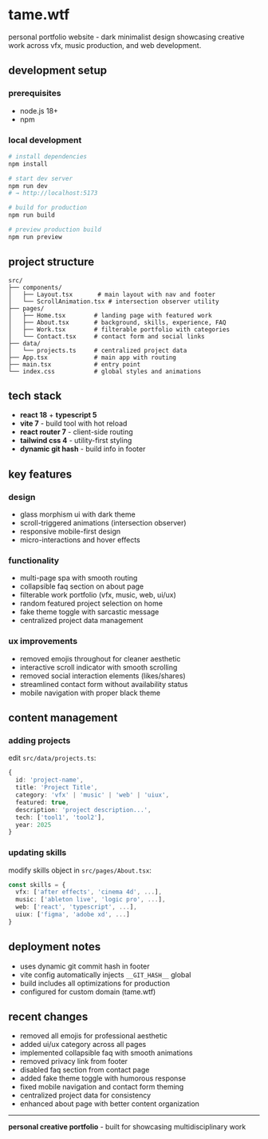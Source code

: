 # tame.wtf

personal portfolio website - dark minimalist design showcasing creative work across vfx, music production, and web development.

## development setup

### prerequisites
- node.js 18+ 
- npm

### local development
```bash
# install dependencies
npm install

# start dev server
npm run dev
# → http://localhost:5173

# build for production
npm run build

# preview production build
npm run preview
```

## project structure

```
src/
├── components/
│   ├── Layout.tsx       # main layout with nav and footer
│   └── ScrollAnimation.tsx # intersection observer utility
├── pages/
│   ├── Home.tsx        # landing page with featured work
│   ├── About.tsx       # background, skills, experience, FAQ
│   ├── Work.tsx        # filterable portfolio with categories
│   └── Contact.tsx     # contact form and social links
├── data/
│   └── projects.ts     # centralized project data
├── App.tsx             # main app with routing
├── main.tsx            # entry point
└── index.css           # global styles and animations
```

## tech stack

- **react 18** + **typescript 5**
- **vite 7** - build tool with hot reload
- **react router 7** - client-side routing
- **tailwind css 4** - utility-first styling
- **dynamic git hash** - build info in footer

## key features

### design
- glass morphism ui with dark theme
- scroll-triggered animations (intersection observer)
- responsive mobile-first design
- micro-interactions and hover effects

### functionality
- multi-page spa with smooth routing
- collapsible faq section on about page
- filterable work portfolio (vfx, music, web, ui/ux)
- random featured project selection on home
- fake theme toggle with sarcastic message
- centralized project data management

### ux improvements
- removed emojis throughout for cleaner aesthetic
- interactive scroll indicator with smooth scrolling
- removed social interaction elements (likes/shares)
- streamlined contact form without availability status
- mobile navigation with proper black theme

## content management

### adding projects
edit `src/data/projects.ts`:

```typescript
{
  id: 'project-name',
  title: 'Project Title',
  category: 'vfx' | 'music' | 'web' | 'uiux',
  featured: true,
  description: 'project description...',
  tech: ['tool1', 'tool2'],
  year: 2025
}
```

### updating skills
modify skills object in `src/pages/About.tsx`:

```typescript
const skills = {
  vfx: ['after effects', 'cinema 4d', ...],
  music: ['ableton live', 'logic pro', ...],
  web: ['react', 'typescript', ...],
  uiux: ['figma', 'adobe xd', ...]
}
```

## deployment notes

- uses dynamic git commit hash in footer
- vite config automatically injects `__GIT_HASH__` global
- build includes all optimizations for production
- configured for custom domain (tame.wtf)

## recent changes

- removed all emojis for professional aesthetic
- added ui/ux category across all pages
- implemented collapsible faq with smooth animations
- removed privacy link from footer
- disabled faq section from contact page
- added fake theme toggle with humorous response
- fixed mobile navigation and contact form theming
- centralized project data for consistency
- enhanced about page with better content organization

---

**personal creative portfolio** - built for showcasing multidisciplinary work

